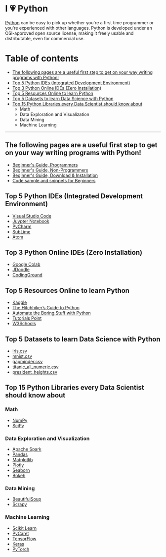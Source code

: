 # I  :heartpulse:  Python
  [Python](https://www.python.org/) can be easy to pick up whether you're a first time programmer or you're experienced with other languages.
Python is developed under an OSI-approved open source license, making it freely usable and distributable, even for commercial use.
# Table of contents
  - [ The following pages are a useful first step to get on your way writing programs with Python! ](https://github.com/profHajal/I-Love-Python/blob/main/README.md#the-following-pages-are-a-useful-first-step-to-get-on-your-way-writing-programs-with-python)
  - [ Top 5 Python IDEs (Integrated Development Environment) ](https://github.com/profHajal/I-Love-Python/blob/main/README.md#top-5-python-ides-integrated-development-environment)
  - [ Top 3 Python Online IDEs (Zero Installation) ](https://github.com/profHajal/I-Love-Python/blob/main/README.md#top-3-python-online-ides-zero-installation)
  - [ Top 5 Resources Online to learn Python ](https://github.com/profHajal/I-Love-Python/blob/main/README.md#top-5-resources-online-to-learn-python)
  - [ Top 5 Datasets to learn Data Science with Python ](https://github.com/profHajal/I-Love-Python/blob/main/README.md#top-5-datasets-to-learn-data-science-with-python)
  - [ Top 15 Python Libraries every Data Scientist should know about ](https://github.com/profHajal/I-Love-Python/blob/main/README.md#top-15-python-libraries-every-data-scientist-should-know-about)
    * Math
    * Data Exploration and Visualization
    * Data Mining
    * Machine Learning      
-----

## The following pages are a useful first step to get on your way writing programs with Python!
- [ Beginner's Guide, Programmers ](https://wiki.python.org/moin/BeginnersGuide/Programmers)
- [ Beginner's Guide, Non-Programmers ](https://wiki.python.org/moin/BeginnersGuide/NonProgrammers)
- [ Beginner's Guide, Download & Installation ](https://wiki.python.org/moin/BeginnersGuide/Download)
- [ Code sample and snippets for Beginners ](https://wiki.python.org/moin/BeginnersGuide/Examples)

## Top 5 Python IDEs (Integrated Development Environment)
- [ Visual Studio Code ](https://code.visualstudio.com/)
- [ Juypter Notebook ](https://jupyter.org/)
- [ PyCharm ](https://www.jetbrains.com/pycharm/)
- [ SubLime ](https://www.sublimetext.com/)
- [ Atom ](https://atom.io/)

## Top 3 Python Online IDEs (Zero Installation)
- [ Google Colab ](https://colab.research.google.com/)
- [ JDoodle ](https://www.jdoodle.com/python3-programming-online/)
- [ CodingGround ](https://www.tutorialspoint.com/execute_python3_online.php)

## Top 5 Resources Online to learn Python
- [ Kaggle ](https://www.kaggle.com/learn/python)
- [ The Hitchhiker’s Guide to Python ](https://docs.python-guide.org/)
- [ Automate the Boring Stuff with Python ](https://automatetheboringstuff.com/)
- [ Tutorials Point ](https://www.tutorialspoint.com/python/index.htm)
- [ W3Schools ](https://www.w3schools.com/python/)

## Top 5 Datasets to learn Data Science with Python 
- [ iris.csv ](https://github.com/profHajal/datasets/blob/main/iris.csv)
- [ mnist.csv ](https://github.com/profHajal/datasets/blob/main/mnist.csv)
- [ gapminder.csv ](https://github.com/profHajal/datasets/blob/main/gapminder.csv)
- [ titanic_all_numeric.csv ](https://github.com/profHajal/datasets/blob/main/titanic_all_numeric.csv)
- [ president_heights.csv ](https://github.com/profHajal/datasets/blob/main/president_heights.csv)

## Top 15 Python Libraries every Data Scientist should know about
### Math
 - [ NumPy ](https://github.com/numpy/numpy)
 - [ SciPy ](https://github.com/scipy/scipy)
### Data Exploration and Visualization
 - [ Apache Spark ](https://github.com/apache/spark)
 - [ Pandas ](https://github.com/pandas-dev/pandas)
 - [ Matplotlib ](https://github.com/matplotlib/matplotlib)
 - [ Plotly ](https://github.com/plotly/plotly.py)
 - [ Seaborn ](https://github.com/mwaskom/seaborn)
 - [Bokeh](https://github.com/bokeh/bokeh)
### Data Mining
 - [ BeautifulSoup ](https://pypi.org/project/beautifulsoup4/)
 - [ Scrapy ](https://github.com/scrapy/scrapy)
### Machine Learning
 - [ Scikit Learn ](https://github.com/scikit-learn/scikit-learn)
 - [ PyCaret ](https://github.com/pycaret/pycaret)
 - [ TensorFlow ](https://github.com/tensorflow/tensorflow)
 - [ Keras ](https://github.com/keras-team/keras)
 - [ PyTorch ](https://github.com/pytorch/pytorch)

